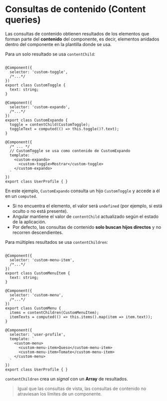 # Consultas de contenido (Content queries)

Las consultas de contenido obtienen resultados de los elementos que forman parte del **contenido** del componente, es decir, elementos anidados dentro del componente en la plantilla donde se usa.

Para un solo resultado se usa `contentChild`:

```tsx

@Component({
  selector: 'custom-toggle',
  /*...*/
})
export class CustomToggle {
  text: string;
}

@Component({
  selector: 'custom-expando',
  /*...*/
})
export class CustomExpando {
  toggle = contentChild(CustomToggle);
  toggleText = computed(() => this.toggle()?.text);
}

@Component({
  /* ... */
  // CustomToggle se usa como contenido de CustomExpando
  template: `
    <custom-expando>
      <custom-toggle>Mostrar</custom-toggle>
    </custom-expando>
  `
})
export class UserProfile { }

```

En este ejemplo, `CustomExpando` consulta un hijo `CustomToggle` y accede a él en un `computed`.

- Si no encuentra el elemento, el valor será `undefined` (por ejemplo, si está oculto o no está presente).
- Angular mantiene el valor de `contentChild` actualizado según el estado de la aplicación.
- Por defecto, las consultas de contenido **solo buscan hijos directos** y no recorren descendientes.

Para múltiples resultados se usa `contentChildren`:

```tsx

@Component({
  selector: 'custom-menu-item',
  /*...*/
})
export class CustomMenuItem {
  text: string;
}

@Component({
  selector: 'custom-menu',
  /*...*/
})
export class CustomMenu {
  items = contentChildren(CustomMenuItem);
  itemTexts = computed(() => this.items().map(item => item.text));
}

@Component({
  selector: 'user-profile',
  template: `
    <custom-menu>
      <custom-menu-item>Queso</custom-menu-item>
      <custom-menu-item>Tomate</custom-menu-item>
    </custom-menu>
  `
})
export class UserProfile { }

```

`contentChildren` crea un *signal* con un **Array** de resultados.

> Igual que las consultas de vista, las consultas de contenido no atraviesan los límites de un componente.
>
